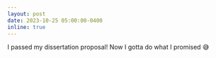 ```yaml
---
layout: post
date: 2023-10-25 05:00:00-0400
inline: true
---
```


I passed my dissertation proposal! Now I gotta do what I promised :sweat_smile: